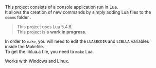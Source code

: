 This project consists of a console application run in Lua.  
It allows the creation of new commands by simply adding Lua files to the `comms` folder .

> This project uses Lua 5.4.6.  
> This project is a **work in progress.**  

In order to `make`, you will need to edit the `LUASRCDIR` and `LIBLUA` variables inside the Makefile.  
To get the liblua.a file, you need to `make` Lua.

Works with Windows and Linux.
